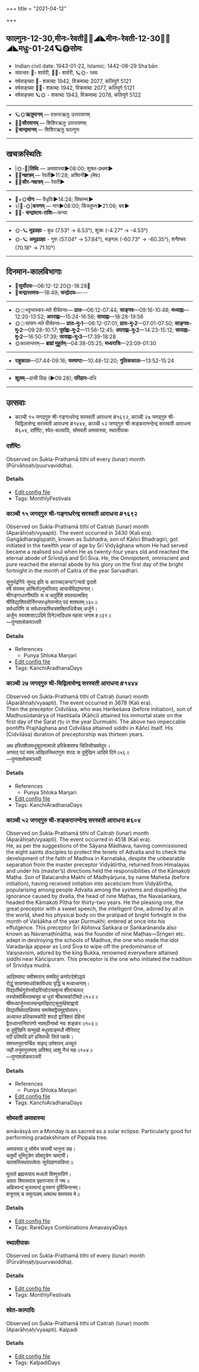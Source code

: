 +++
title = "2021-04-12"

+++
## फाल्गुनः-12-30,मीनः-रेवती🌛🌌◢◣मीनः-रेवती-12-30🌌🌞◢◣मधुः-01-24🪐🌞सोमः
- Indian civil date: 1943-01-22, Islamic: 1442-08-29 Shaʿbān
- संवत्सरः 🌛- शार्वरी, 🌌🌞- शार्वरी, 🪐🌞- प्लवः
- वर्षसङ्ख्या 🌛- शकाब्दः 1942, विक्रमाब्दः 2077, कलियुगे 5121
- वर्षसङ्ख्या 🌌🌞- शकाब्दः 1942, विक्रमाब्दः 2077, कलियुगे 5121
- वर्षसङ्ख्या 🪐🌞 - शकाब्दः 1943, विक्रमाब्दः 2078, कलियुगे 5122
___________________
- 🪐🌞**ऋतुमानम्** — वसन्तऋतुः उत्तरायणम्
- 🌌🌞**सौरमानम्** — शिशिरऋतुः उत्तरायणम्
- 🌛**चान्द्रमानम्** — शिशिरऋतुः फाल्गुनः
___________________


## खचक्रस्थितिः
- |🌞-🌛|**तिथिः** — अमावास्या►08:00; शुक्ल-प्रथमा►  
- 🌌🌛**नक्षत्रम्** — रेवती►11:28; अश्विनी► (मेषः)  
- 🌌🌞**सौर-नक्षत्रम्** — रेवती►  
___________________
- 🌛+🌞**योगः** — वैधृतिः►14:24; विष्कम्भः►  
- २|🌛-🌞|**करणम्** — नाग►08:00; किंस्तुघ्नः►21:06; बवः►  
- 🌌🌛- **चन्द्राष्टम-राशिः**—कन्या  
___________________
- 🌞-🪐 **मूढग्रहाः** - बुधः (7.53° → 6.53°), शुक्रः (-4.27° → -4.53°)
- 🌞-🪐 **अमूढग्रहाः** - गुरुः (57.04° → 57.84°), मङ्गलः (-60.73° → -60.35°), शनैश्चरः (70.18° → 71.10°)
___________________


## दिनमान-कालविभागाः
- 🌅**सूर्योदयः**—06:12-12:20🌞️-18:28🌇  
- 🌛**चन्द्रास्तमयः**—18:49; **चन्द्रोदयः**—---  
___________________
- 🌞⚝भट्टभास्कर-मते वीर्यवन्तः— **प्रातः**—06:12-07:44; **साङ्गवः**—09:16-10:48; **मध्याह्नः**—12:20-13:52; **अपराह्णः**—15:24-16:56; **सायाह्नः**—18:28-19:56  
- 🌞⚝सायण-मते वीर्यवन्तः— **प्रातः-मु॰1**—06:12-07:01; **प्रातः-मु॰2**—07:01-07:50; **साङ्गवः-मु॰2**—09:28-10:17; **पूर्वाह्णः-मु॰2**—11:56-12:45; **अपराह्णः-मु॰2**—14:23-15:12; **सायाह्नः-मु॰2**—16:50-17:39; **सायाह्नः-मु॰3**—17:39-18:28  
- 🌞कालान्तरम्— **ब्राह्मं मुहूर्तम्**—04:38-05:25; **मध्यरात्रिः**—23:09-01:30  
___________________
- **राहुकालः**—07:44-09:16; **यमघण्टः**—10:48-12:20; **गुलिककालः**—13:52-15:24  
___________________
- **शूलम्**—प्राची दिक् (►09:28); **परिहारः**–दधि  
___________________

## उत्सवाः
- काञ्ची १५ जगद्गुरु श्री-गङ्गाधरेन्द्र सरस्वती आराधना #१६९२, काञ्ची २७ जगद्गुरु श्री-चिद्विलासेन्द्र सरस्वती आराधना #१४४४, काञ्ची ५२ जगद्गुरु श्री-शङ्करानन्देन्द्र सरस्वती आराधना #६०४, दर्शेष्टिः, श्वेत-कल्पादिः, सोमवती अमावास्या, स्थालीपाकः
### दर्शेष्टिः

Observed on Śukla-Prathamā tithi of every (lunar) month (Pūrvāhṇaḥ/puurvaviddha). 

#### Details
- [Edit config file](https://github.com/jyotisham/adyatithi/tree/master/gRhya/general/lunar_month/tithi/00/01/darsheShTiH.toml)
- Tags: MonthlyFestivals


### काञ्ची १५ जगद्गुरु श्री-गङ्गाधरेन्द्र सरस्वती आराधना #१६९२

Observed on Śukla-Prathamā tithi of Caitraḥ (lunar) month (Aparāhṇaḥ/vyaapti). The event occurred in 3430 (Kali era).  
Gaṅgādharagīṣpatiḥ, known as Subhadra, son of Kāñci Bhadragiri, got initiated in the twelfth year of age by Śrī Vidyāghana whom He had served became a realised soul when He as twenty-four years old and reached the eternal abode of Śrīvidyā and Śrī Śiva. He, the Omnipotent, omniscient and pure reached the eternal abode by his glory on the first day of the bright fortnight in the month of Caitra of the year Sarvadhari.

सूनुर्भद्रगिरेः सुभद्र इति यः काञ्च्य(कप्य?)न्वयो द्वादशे  
वर्षे संयमम् आश्रितोऽनुचरिताद् आचार्यविद्याघनात्।  
श्रीगङ्गाधरगीष्पतिः स च चतुर्विंशे वयस्यात्मवित्  
श्रीविद्याशिवयोर्निरन्तरधृतेराप्नोत् पदं शाश्वतम्॥३०॥  
सर्वधारिणि स सर्वधारकश्चित्रशक्तिरधिचैत्रम् अर्जुने।  
अर्जुनः स्वयशसाऽऽदिमे दिनेऽनादिधाम महसा जगाम ह॥३१॥  
—पुण्यश्लोकमञ्जरी



#### Details
- References
  - Punya Shloka Manjari
- [Edit config file](https://github.com/jyotisham/adyatithi/tree/master/mahApuruSha/kAnchI-maTha/lunar_month/tithi/01/01/kAJcI%2015%20jagadguru%20zrI~gaGgAdharEndra%20sarasvatI%20ArAdhanA.toml)
- Tags: KanchiAradhanaDays


### काञ्ची २७ जगद्गुरु श्री-चिद्विलासेन्द्र सरस्वती आराधना #१४४४

Observed on Śukla-Prathamā tithi of Caitraḥ (lunar) month (Aparāhṇaḥ/vyaapti). The event occurred in 3678 (Kali era).  
Then the preceptor Cidvilāsa, who was Harikeśava (before initiation), son of Madhusūdanārya of Hastiśaila (Kāñci) attained his immortal state on the first day of the Śarat ṛṭu in the year Durmukhi. The above two impeccable pontiffs Prajñāghana and Cidvilāsa attained siddhi in Kāñci itself. His (Cidvilāsa) duration of preceptorship was thirteen years.

अथ हस्तिशैलमधुसूदनात्मजो हरिकेशवश्च चितिसौख्यमेदुरः।  
अगमत् पदं स्वम् अखिलस्थिरागुरुः शरदः स दुर्मुखिन आदिमे दिने॥५६॥  
—पुण्यश्लोकमञ्जरी



#### Details
- References
  - Punya Shloka Manjari
- [Edit config file](https://github.com/jyotisham/adyatithi/tree/master/mahApuruSha/kAnchI-maTha/lunar_month/tithi/01/01/kAJcI%2027%20jagadguru%20zrI~cidvilAsEndra%20sarasvatI%20ArAdhanA.toml)
- Tags: KanchiAradhanaDays


### काञ्ची ५२ जगद्गुरु श्री-शङ्करानन्देन्द्र सरस्वती आराधना #६०४

Observed on Śukla-Prathamā tithi of Caitraḥ (lunar) month (Aparāhṇaḥ/vyaapti). The event occurred in 4518 (Kali era).  
He, as per the suggestions of the Sāyaṇa Mādhava, having commissioned the eight saints disciples to protect the tenets of Advaita and to check the development of the faith of Madhva in Karnataka, despite the unbearable separation from the master preceptor Vidyātīrtha, returned from Himalayas and under his (master’s) directions held the responsibilities of the Kāmakoṭi Maṭha. Son of Balacandra Makhi of Madhyārjuna, by name Maheśa (before initiation), having received initiation into asceticism from Vidyātīrtha, popularising among people Advaita among the systems and dispelling the ignorance caused by dvaita, the head of nine Maṭhas, the Navaśaṅkara, headed the Kāmakoṭi Pīṭha for thirty-two years. He the pleasing one, the great preceptor with a sweet speech, the intelligent One, adored by all in the world, shed his physical body on the pratipad of bright fortnight in the month of Vaiśākha of the year Durmukhi; entered at once into his effulgence. This preceptor Śrī Abhinva Śaṅkara or Śaṅkarānanda also known as Navamaṭhīnātha, was the founder of nine Maṭhas—Śṛṅgeri etc. adept in destroying the schools of Madhva, the one who made the idol Varadarāja appear as Lord Śiva to wipe off the predominance of Vaiṣṇavism, adored by the king Bukka, renowned everywhere attained siddhi near Kāṅcipuram. This preceptor is the one who initiated the tradition of Śrividya mudrā.

आदिश्याष्ट यमीश्वरान् समवितुं कर्णाटदेशेऽद्वयं  
रोद्धुं सायणमाधवोक्तविधया वृद्धिं च मध्वाध्वनाम्।  
विद्यातीर्थगुरोरसोढविरहोऽप्यावृत्य शीताचलात्  
तस्योक्तेर्बिभराम्बभूव स धुरां श्रीकामकोटीमठे॥१०२॥  
श्रीमध्यार्जुनभालचन्द्रमखिराट्सूनुर्महेशाह्वयो  
विद्यातीर्थपदान्नियम्य समयेष्वद्वैतमुद्द्योतयन्।  
अध्यास्त प्रतिकामकोटि शरदो द्वात्रिंशतं देहिनां  
द्वैतध्वान्तनिवारणो नवमठीनाथो नवः शङ्करः॥१०३॥  
स दुर्मुखिनि सन्मुखो मधुरवाङ्मधौ मौनिराट्  
पदी प्रतिपदि प्रगे प्रसितधीः सिते पक्षके।  
समस्तभुवनार्चितः सकृद् उमेशयन् अच्युतं  
जहौ तनुमनुत्तमाम् अविशद् आशु नैजं महः॥१०४॥  
—पुण्यश्लोकमञ्जरी



#### Details
- References
  - Punya Shloka Manjari
- [Edit config file](https://github.com/jyotisham/adyatithi/tree/master/mahApuruSha/kAnchI-maTha/lunar_month/tithi/01/01/kAJcI%2052%20jagadguru%20zrI~zaGkarAnandEndra%20sarasvatI%20ArAdhanA.toml)
- Tags: KanchiAradhanaDays


### सोमवती अमावास्या

amāvāsyā on a Monday is as sacred as a solar eclipse. Particularly good for performing pradakshinam of Pippala tree.

अमावस्या तु सोमेन सप्तमी भानुना सह।  
चतुर्थी भूमिपुत्रेण सोमपुत्रेण चाष्टमी।  
चतस्रस्तिथयस्त्वेताः सूर्यग्रहणसन्निभाः॥  
  
मूलतो ब्रह्मरूपाय मध्यतो विष्णुरूपिणे।  
अग्रतः शिवरूपाय वृक्षराजाय ते नमः॥  
अक्षिस्पन्दं भुजस्पन्दं दुःस्वप्नं दुर्विचिन्तनम्।  
शत्रूनाम् च समुत्पन्नम् अश्वत्थ शमयस्व मे॥



#### Details
- [Edit config file](https://github.com/jyotisham/adyatithi/tree/master/time_focus/monthly/amAvAsyA/description_only/sOmavatI%20amAvAsyA.toml)
- Tags: RareDays Combinations AmavasyaDays


### स्थालीपाकः

Observed on Śukla-Prathamā tithi of every (lunar) month (Pūrvāhṇaḥ/puurvaviddha). 

#### Details
- [Edit config file](https://github.com/jyotisham/adyatithi/tree/master/gRhya/general/lunar_month/tithi/00/01/sthAlIpAkaH_1.toml)
- Tags: MonthlyFestivals


### श्वेत-कल्पादिः

Observed on Śukla-Prathamā tithi of Caitraḥ (lunar) month (Aparāhṇaḥ/vyaapti). Kalpadi

#### Details
- [Edit config file](https://github.com/jyotisham/adyatithi/tree/master/time_focus/yugAdiH/lunar_month/tithi/01/01/zvEta-kalpAdiH.toml)
- Tags: KalpadiDays


